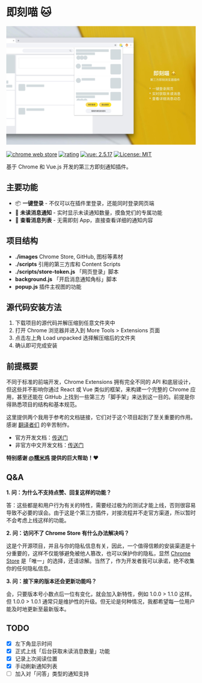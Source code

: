 # 即刻喵 🐱

![Chrome Store](./images/chrome_@2x.jpg)

[![chrome web store](https://img.shields.io/chrome-web-store/v/gahlkoaglgmbpjoecaahganpccafojaa.svg)](https://chrome.google.com/webstore/detail/jike-web-qr/gahlkoaglgmbpjoecaahganpccafojaa?hl=zh-CN)
[![rating](https://img.shields.io/chrome-web-store/stars/gahlkoaglgmbpjoecaahganpccafojaa.svg)](https://chrome.google.com/webstore/detail/jike-web-qr/gahlkoaglgmbpjoecaahganpccafojaa?hl=zh-CN)
[![vue: 2.5.17](https://img.shields.io/badge/vue-2.5.17-green.svg)](https://cn.vuejs.org/v2/guide/installation.html)
[![License: MIT](https://img.shields.io/github/license/mashape/apistatus.svg)](https://opensource.org/licenses/MIT)

基于 Chrome 和 Vue.js 开发的第三方即刻通知插件。

## 主要功能

* 📦 **一键登录** - 不仅可以在插件里登录，还能同时登录网页端
* 📡 **未读消息通知** - 实时显示未读通知数量，摸鱼党们的专属功能
* 🚀 **查看消息列表** - 无需即刻 App，直接查看详细的通知内容

## 项目结构

* **./images** Chrome Store, GitHub, 图标等素材
* **./scripts** 引用的第三方库和 Content Scripts
* **./scripts/store-token.js** 「网页登录」脚本
* **background.js** 「开启消息通知角标」脚本
* **popup.js** 插件主视图的功能

## 源代码安装方法

1. 下载项目的源代码并解压缩到任意文件夹中
2. 打开 Chrome 浏览器并进入到 More Tools > Extensions 页面
3. 点击左上角 Load unpacked 选择解压缩后的文件夹
4. 确认即可完成安装

## 前提概要

不同于标准的前端开发，Chrome Extensions 拥有完全不同的 API 和底层设计，但这些并不影响你通过 React 或 Vue 类似的框架，来构建一个完整的 Chrome 应用，甚至还能在 GitHub 上找到一些第三方「脚手架」来达到这一目的。前提是你得熟悉项目的结构和基本规范。

这里提供两个我用于参考的文档链接，它们对于这个项目起到了至关重要的作用。感谢 [翻译者们](https://plus.google.com/+Crxdoc-zhAppspot) 的辛苦制作。

* 官方开发文档：[传送门](https://developer.chrome.com/extensions)
* 非官方中文开发文档：[传送门](https://crxdoc-zh.appspot.com/extensions)

**特别感谢 [@糯米鸡](http://m.okjike.com/user/viko16) 提供的巨大帮助！️**❤️

## Q&A

**1. 问：为什么不支持点赞、回复这样的功能？**

答：这些都是和用户行为有关的特性，需要经过极为的测试才能上线，否则很容易导致不必要的误会。由于这是个第三方插件，对接流程并不走官方渠道，所以暂时不会考虑上线这样的功能。

**2. 问：访问不了 Chrome Store 有什么办法解决吗？**

这是个开源项目，并且与你的隐私信息有关，因此，一个值得信赖的安装渠道是十分重要的，这样不仅能够避免被他人篡改，也可以保护你的隐私，显然 [Chrome Store](https://chrome.google.com/webstore/detail/jike-web-qr/gahlkoaglgmbpjoecaahganpccafojaa?hl=zh-CN) 是「唯一」的选择，还请谅解。当然了，作为开发者我可以承诺，绝不收集你的任何隐私信息。

**3. 问：接下来的版本还会更新功能吗？**

会，只要版本号小数点后一位有变化，就会加入新特性，例如 1.0.0 > 1.1.0 这样。但 1.0.0 > 1.0.1 通常只是维护性的升级。但无论是何种情况，我都希望每一位用户能及时地更新至最新版本。

## TODO

- [x] 左下角显示时间
- [x] 正式上线「后台获取未读消息数量」功能
- [x] 记录上次阅读位置
- [x] 手动刷新通知列表
- [ ] 加入对「问答」类型的通知支持